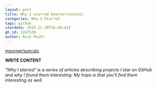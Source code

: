 ```yaml
---
layout: post
title: Why I starred mourner/suncalc
categories: Why-I-Starred
tags: github
stardate: 2015-11-20T16:49:42Z
gh_id: 2267529
author: Nick Peihl
---
```


[mourner/suncalc](star.repo.html_url)

**WRITE CONTENT**

*"Why I starred" is a series of articles describing projects I star on GitHub and why I found them interesting. My hope is that you'll find them interesting as well.*

